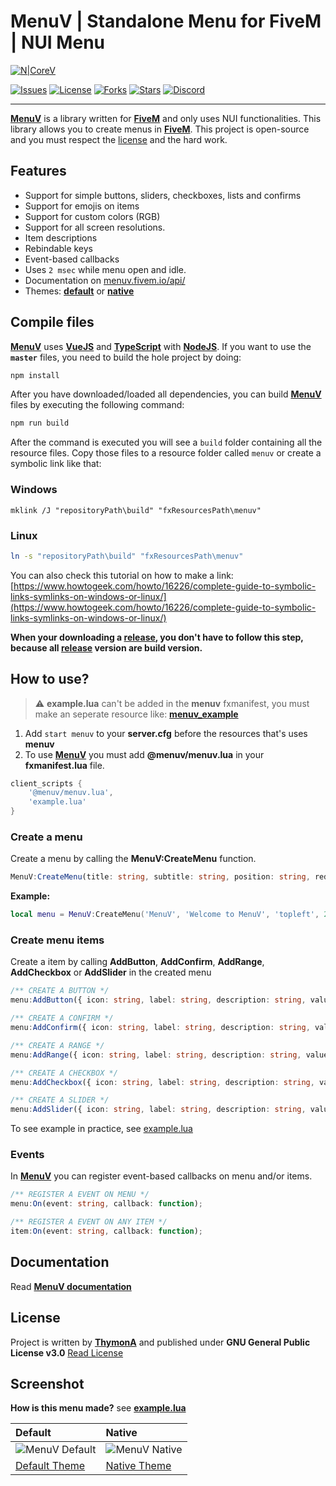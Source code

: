 # MenuV | Standalone Menu for FiveM | NUI Menu
[![N|CoreV](https://i.imgur.com/iq1llQG.jpg)](https://github.com/MaximDiaz0203/menuv)

[![Issues](https://img.shields.io/github/issues/ThymonA/menuv.svg?style=for-the-badge)](https://github.com/ThymonA/menuv/issues)
[![License](https://img.shields.io/github/license/ThymonA/menuv.svg?style=for-the-badge)](https://github.com/ThymonA/menuv/blob/master/LICENSE)
[![Forks](https://img.shields.io/github/forks/ThymonA/menuv.svg?style=for-the-badge)](https://github.com/ThymonA/menuv)
[![Stars](https://img.shields.io/github/stars/ThymonA/menuv.svg?style=for-the-badge)](https://github.com/ThymonA/menuv)
[![Discord](https://img.shields.io/badge/discord-Tigo%239999-7289da?style=for-the-badge&logo=discord)](https://discordapp.com/users/733686533873467463)

---

**[MenuV](https://github.com/ThymonA/menuv)** is a library written for **[FiveM](https://fivem.net/)** and only uses NUI functionalities. This library allows you to create menus in **[FiveM](https://fivem.net/)**. This project is open-source and you must respect the [license](https://github.com/ThymonA/menuv/blob/master/LICENSE) and the hard work.

## Features
- Support for simple buttons, sliders, checkboxes, lists and confirms
- Support for emojis on items
- Support for custom colors (RGB)
- Support for all screen resolutions.
- Item descriptions
- Rebindable keys
- Event-based callbacks
- Uses `2 msec` while menu open and idle.
- Documentation on [menuv.fivem.io/api/](https://menuv.fivem.io/api/)
- Themes: **[default](https://i.imgur.com/xGagIBm.png)** or **[native](https://i.imgur.com/KSkeiQm.png)**

## Compile files
**[MenuV](https://github.com/ThymonA/menuv)** uses **[VueJS](https://vuejs.org/v2/guide/installation.html#NPM)** and **[TypeScript](https://www.npmjs.com/package/typescript)** with **[NodeJS](https://nodejs.org/en/)**. If you want to use the **`master`** files, you need to build the hole project by doing:

```sh
npm install
```
After you have downloaded/loaded all dependencies, you can build **[MenuV](https://github.com/ThymonA/menuv)** files by executing the following command:
```sh
npm run build
```

After the command is executed you will see a `build` folder containing all the resource files.
Copy those files to a resource folder called `menuv` or create a symbolic link like that:

### Windows

```batch
mklink /J "repositoryPath\build" "fxResourcesPath\menuv"
```

### Linux

```sh
ln -s "repositoryPath\build" "fxResourcesPath\menuv"
```

You can also check this tutorial on how to make a link:
[https://www.howtogeek.com/howto/16226/complete-guide-to-symbolic-links-symlinks-on-windows-or-linux/](https://www.howtogeek.com/howto/16226/complete-guide-to-symbolic-links-symlinks-on-windows-or-linux/)

**When your downloading a [release](https://github.com/ThymonA/menuv/releases), you don't have to follow this step, because all [release](https://github.com/ThymonA/menuv/releases) version are build version.**

## How to use?
> ⚠️ **example.lua** can't be added in the **menuv** fxmanifest, you must make an seperate resource like: **[menuv_example](https://github.com/ThymonA/menuv/tree/master/example)**
1. Add `start menuv` to your **server.cfg** before the resources that's uses **menuv**
2. To use **[MenuV](https://github.com/ThymonA/menuv)** you must add **@menuv/menuv.lua** in your **fxmanifest.lua** file.

```lua
client_scripts {
    '@menuv/menuv.lua',
    'example.lua'
}
```

### Create a menu
Create a menu by calling the **MenuV:CreateMenu** function.
```ts
MenuV:CreateMenu(title: string, subtitle: string, position: string, red: number, green: number, blue: number, texture: string, disctionary: string, namespace: string, theme: string)
```
**Example:**
```lua
local menu = MenuV:CreateMenu('MenuV', 'Welcome to MenuV', 'topleft', 255, 0, 0, 'size-125', 'default', 'menuv', 'example_namespace', 'native')
```

### Create menu items
Create a item by calling **AddButton**, **AddConfirm**, **AddRange**, **AddCheckbox** or **AddSlider** in the created menu
```ts
/** CREATE A BUTTON */
menu:AddButton({ icon: string, label: string, description: string, value: any, disabled: boolean });

/** CREATE A CONFIRM */
menu:AddConfirm({ icon: string, label: string, description: string, value: boolean, disabled: boolean });

/** CREATE A RANGE */
menu:AddRange({ icon: string, label: string, description: string, value: number, min: number, max: number, disabled: boolean });

/** CREATE A CHECKBOX */
menu:AddCheckbox({ icon: string, label: string, description: string, value: boolean, disabled: boolean });

/** CREATE A SLIDER */
menu:AddSlider({ icon: string, label: string, description: string, value: number, values: [] { label: string, value: any, description: string }, disabled: boolean });
```
To see example in practice, see [example.lua](https://github.com/ThymonA/menuv/blob/master/example/example.lua)

### Events
In **[MenuV](https://github.com/ThymonA/menuv)** you can register event-based callbacks on menu and/or items.
```ts
/** REGISTER A EVENT ON MENU */
menu:On(event: string, callback: function);

/** REGISTER A EVENT ON ANY ITEM */
item:On(event: string, callback: function);
```

## Documentation
Read **[MenuV documentation](https://menuv.fivem.io/api/)**

## License
Project is written by **[ThymonA](https://github.com/ThymonA/)** and published under
**GNU General Public License v3.0**
[Read License](https://github.com/ThymonA/menuv/blob/master/LICENSE)

## Screenshot
**How is this menu made?** see **[example.lua](https://github.com/ThymonA/menuv/blob/master/example/example.lua)**


Default | Native
:-------|:--------
![MenuV Default](https://i.imgur.com/xGagIBm.png) | ![MenuV Native](https://i.imgur.com/KSkeiQm.png)
[Default Theme](https://i.imgur.com/xGagIBm.png) | [Native Theme](https://i.imgur.com/KSkeiQm.png)
